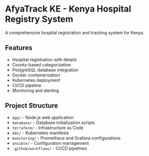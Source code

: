# AfyaTrack KE - Kenya Hospital Registry System

A comprehensive hospital registration and tracking system for Kenya.

## Features
- Hospital registration with details
- County-based categorization
- PostgreSQL database integration
- Docker containerization
- Kubernetes deployment
- CI/CD pipeline
- Monitoring and alerting

## Project Structure
- `app/` - Node.js web application
- `database/` - Database initialization scripts
- `terraform/` - Infrastructure as Code
- `k8s/` - Kubernetes manifests
- `monitoring/` - Prometheus and Grafana configurations
- `ansible/` - Configuration management
- `.github/workflows/` - CI/CD pipelines